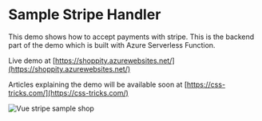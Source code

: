 # Sample Stripe Handler

This demo shows how to accept payments with stripe. This is the backend part of the demo which  is built with
Azure Serverless Function.

Live demo at
[https://shoppity.azurewebsites.net/](https://shoppity.azurewebsites.net/)

Articles explaining the demo will be available soon at
[https://css-tricks.com/](https://css-tricks.com/)

![Vue stripe sample shop](https://image.ibb.co/hYi7nm/shop_demo.gif "Vue Stripe Sample Shop")
